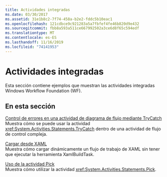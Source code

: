 ```yaml
---
title: Actividades integradas
ms.date: 03/30/2017
ms.assetid: 31e1b8c2-7f74-458a-b2e2-fddc5b10eac1
ms.openlocfilehash: 121cdbce9c921283a5a7fbfef4fe46b820d9e432
ms.sourcegitcommit: fbb8a593a511ce667992502a3ce6d8f65c594edf
ms.translationtype: MT
ms.contentlocale: es-ES
ms.lasthandoff: 11/16/2019
ms.locfileid: "74141953"
---
```

# <a name="built-in-activities"></a>Actividades integradas

Esta sección contiene ejemplos que muestran las actividades integradas Windows Workflow Foundation (WF).

## <a name="in-this-section"></a>En esta sección

[Control de errores en una actividad de diagrama de flujo mediante TryCatch](fault-handling-in-a-flowchart-activity-using-trycatch.md)\
Muestra cómo se puede usar la actividad <xref:System.Activities.Statements.TryCatch> dentro de una actividad de flujo de control compleja.

[Cargar desde XAML](load-from-xaml.md)\
Muestra cómo cargar dinámicamente un flujo de trabajo de XAML sin tener que ejecutar la herramienta XamlBuildTask.

[Uso de la actividad Pick](using-the-pick-activity.md)\
Muestra cómo utilizar la actividad <xref:System.Activities.Statements.Pick>.
